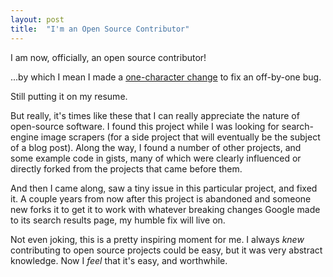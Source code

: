 ```yaml
---
layout: post
title:  "I'm an Open Source Contributor"
---
```


I am now, officially, an open source contributor!

...by which I mean I made a [one-character change][bugfix] to fix an off-by-one bug.

[bugfix]: https://github.com/ohyicong/Google-Image-Scraper/pull/13#event-6002443381

Still putting it on my resume. 

But really, it's times like these that I can really appreciate the nature of open-source software. I found this project while I was looking for search-engine image scrapers (for a side project that will eventually be the subject of a blog post). Along the way, I found a number of other projects, and some example code in gists, many of which were clearly influenced or directly forked from the projects that came before them.

And then I came along, saw a tiny issue in this particular project, and fixed it. A couple years from now after this project is abandoned and someone new forks it to get it to work with whatever breaking changes Google made to its search results page, my humble fix will live on. 

Not even joking, this is a pretty inspiring moment for me. I always *knew* contributing to open source projects could be easy, but it was very abstract knowledge. Now I *feel* that it's easy, and worthwhile. 